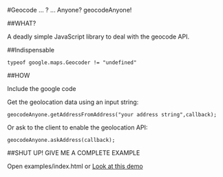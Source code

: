 #Geocode ... ? ... Anyone? geocodeAnyone!

##WHAT?

A deadly simple JavaScript library to deal with the geocode API.


##Indispensable

	typeof google.maps.Geocoder != "undefined"


##HOW

Include the google code 
	<script src="http://maps.google.com/maps/api/js?sensor=true"></script>

Get the geolocation data using an input string:

	geocodeAnyone.getAddressFromAddress("your address string",callback);

Or ask to the client to enable the geolocation API:

	geocodeAnyone.askAddress(callback);



##SHUT UP! GIVE ME A COMPLETE EXAMPLE

Open examples/index.html or  [Look at this demo](http://davideberardi.com/geocodeAnyone/examples/)